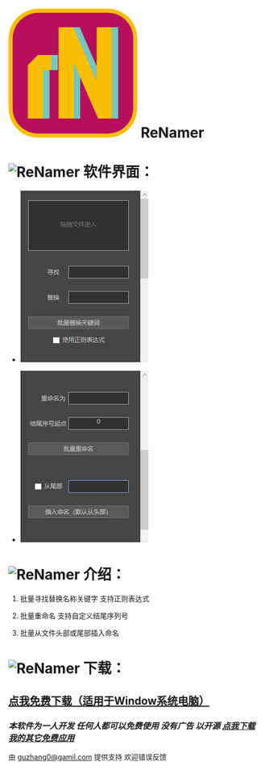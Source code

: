 # ![ReNamer](icon.png)  ReNamer
  
# ![ReNamer](icon.ico)  软件界面：

  - ![ReNamer](1.jpg)

  - ![ReNamer](2.jpg)

# ![ReNamer](icon.ico)  介绍：

  1. 批量寻找替换名称关键字 支持正则表达式

  2. 批量重命名 支持自定义结尾序列号

  3. 批量从文件头部或尾部插入命名

# ![ReNamer](icon.ico)  下载：

## [点我免费下载（适用于Window系统电脑）](https://github.com/PMZeroSkyline/WPF_ReNamer/raw/master/ReNamer/ReNamer/bin/Release/ReNamer.exe)

### *本软件为一人开发 任何人都可以免费使用 没有广告 以开源 [点我下载我的其它免费应用](https://pmzeroskyline.github.io/FreeApps/)*

由 [guzhang0@gamil.com](https://github.com/PMZeroSkyline) 提供支持 欢迎错误反馈

